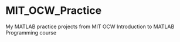 # MIT_OCW_Practice
My MATLAB practice projects from MIT OCW Introduction to MATLAB Programming course
